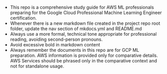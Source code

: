 - This repo is a comprehensive study guide for AWS ML professionals preparing for the Google Cloud Professional Machine Learning Engineer certification.
- Whenever there is a new markdown file created in the project repo root folder, update the nav section of mkdocs.yml and README.md
- Always use a more formal, technical tone appropriate for professional reading, avoiding second-person pronouns.
- Avoid excessive bold in markdown content
- Always remember the documents in this repo are for GCP ML preparation. AWS information is provided only for comparative details. AWS Services should be phrased only in the comparative context and not for standalone usage.